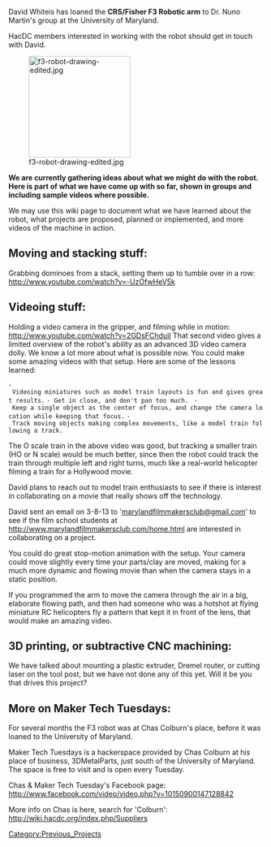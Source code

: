 David Whiteis has loaned the **CRS/Fisher F3 Robotic arm** to Dr. Nuno
Martin's group at the University of Maryland.

HacDC members interested in working with the robot should get in touch
with David.

<figure>
<img src="f3-robot-drawing-edited.jpg"
title="f3-robot-drawing-edited.jpg" width="200" />
<figcaption>f3-robot-drawing-edited.jpg</figcaption>
</figure>

**We are currently gathering ideas about what we might do with the
robot. Here is part of what we have come up with so far, shown in groups
and including sample videos where possible.**

We may use this wiki page to document what we have learned about the
robot, what projects are proposed, planned or implemented, and more
videos of the machine in action.

## Moving and stacking stuff:

Grabbing dominoes from a stack, setting them up to tumble over in a row:
<http://www.youtube.com/watch?v=-UzOfwHeV5k>

## Videoing stuff:

Holding a video camera in the gripper, and filming while in motion:
<http://www.youtube.com/watch?v=2GDsFChduiI> That second video gives a
limited overview of the robot's ability as an advanced 3D video camera
dolly. We know a lot more about what is possible now. You could make
some amazing videos with that setup. Here are some of the lessons
learned:

`- Videoing miniatures such as model train layouts is fun and gives great results.`
`- Get in close, and don't pan too much. `
`- Keep a single object as the center of focus, and change the camera location while keeping that focus.`
`- Track moving objects making complex movements, like a model train following a track.`

The O scale train in the above video was good, but tracking a smaller
train (HO or N scale) would be much better, since then the robot could
track the train through multiple left and right turns, much like a
real-world helicopter filming a train for a Hollywood movie.

David plans to reach out to model train enthusiasts to see if there is
interest in collaborating on a movie that really shows off the
technology.

David sent an email on 3-8-13 to 'marylandfilmmakersclub@gmail.com' to
see if the film school students at
<http://www.marylandfilmmakersclub.com/home.html> are interested in
collaborating on a project.

You could do great stop-motion animation with the setup. Your camera
could move slightly every time your parts/clay are moved, making for a
much more dynamic and flowing movie than when the camera stays in a
static position.

If you programmed the arm to move the camera through the air in a big,
elaborate flowing path, and then had someone who was a hotshot at flying
miniature RC helicopters fly a pattern that kept it in front of the
lens, that would make an amazing video.

## 3D printing, or subtractive CNC machining:

We have talked about mounting a plastic extruder, Dremel router, or
cutting laser on the tool post, but we have not done any of this yet.
Will it be you that drives this project?

## More on Maker Tech Tuesdays:

For several months the F3 robot was at Chas Colburn's place, before it
was loaned to the University of Maryland.

Maker Tech Tuesdays is a hackerspace provided by Chas Colburn at his
place of business, 3DMetalParts, just south of the University of
Maryland. The space is free to visit and is open every Tuesday.

Chas & Maker Tech Tuesday's Facebook page:
<http://www.facebook.com/video/video.php?v=10150900147128842>

More info on Chas is here, search for 'Colburn':
<http://wiki.hacdc.org/index.php/Suppliers>

[Category:Previous_Projects](Category:Previous_Projects "wikilink")